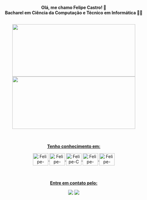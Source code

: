 <div align="center">
  
  <h4>
    Olá, me chamo Felipe Castro! 👋 <br>
    Bacharel em Ciência da Computação e Técnico em Informática 👨‍💻
  </h4>
  
  ##
  <div>
    <a href="https://github.com/lfelipecastro">
    <img height="170em" width="400" src="https://github-readme-stats.vercel.app/api?username=lfelipecastro&show_icons=true&theme=dark&include_all_commits=true&count_private=true"/>
    <img height="170em" width="400" src="https://github-readme-stats.vercel.app/api/top-langs/?username=lfelipecastro&layout=compact&langs_count=7&theme=dark"/>    
  </div><br><br>

  <b>Tenho conhecimento em:</b>

  <div style="inline_block">
    <img align="center" alt="Felipe-Dart" height="40" width="50"src="https://cdn.jsdelivr.net/gh/devicons/devicon/icons/androidstudio/androidstudio-original.svg" />     
   <img align="center" alt="Felipe-Java" height="40" width="50" src="https://cdn.jsdelivr.net/gh/devicons/devicon/icons/java/java-original.svg"/>
    <img align="center" alt="Felipe-C" height="40" width="50" src="https://cdn.jsdelivr.net/gh/devicons/devicon/icons/c/c-original.svg"/>
    <img align="center" alt="Felipe-C++" height="40" width="50" src="https://cdn.jsdelivr.net/gh/devicons/devicon/icons/cplusplus/cplusplus-original.svg"/>
    <img align="center" alt="Felipe-MySQL" height="40" width="50" src="https://cdn.jsdelivr.net/gh/devicons/devicon/icons/mysql/sql-original.svg" />          
  </div><br><br>

  <b>Entre em contato pelo:<b><br>

  <div>
    <a href = "mailto:felipecastrolb@gmail.com"><img src="https://img.shields.io/badge/Gmail-D14836?style=for-the-badge&logo=gmail&logoColor=white" target="_blank"></a>
    <a href="https://www.linkedin.com/in/lfelipecastro/" target="_blank"><img src="https://img.shields.io/badge/-LinkedIn-%230077B5?style=for-the-badge&logo=linkedin&logoColor=white" target="_blank"></a>   
  </div>
</div>
